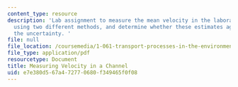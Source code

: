 ```yaml
---
content_type: resource
description: 'Lab assignment to measure the mean velocity in the laboratory flume
  using two different methods, and determine whether these estimates agree within
  the uncertainty. '
file: null
file_location: /coursemedia/1-061-transport-processes-in-the-environment-fall-2008/e7e380d567a472770680f349465f0f08_lab1velinchannel.pdf
file_type: application/pdf
resourcetype: Document
title: Measuring Velocity in a Channel
uid: e7e380d5-67a4-7277-0680-f349465f0f08
---
```

